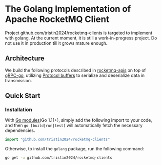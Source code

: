 # The Golang Implementation of Apache RocketMQ Client

Project github.com/tristin2024/rocketmq-clients is targeted to implement with golang. At the current moment, it is still a work-in-progress project. Do not use it in production till it grows mature enough.

## Architecture

We build the following protocols described in [rocketmq-apis](https://github.com/apache/rocketmq-apis) on top of [gRPC-go](https://github.com/grpc/grpc-go), utilizing [Protocol buffers](https://developers.google.com/protocol-buffers) to serialize and deserialize data in transmission.

## Quick Start

### Installation

With [Go modules](https://go.dev/doc/go1.11#modules)(Go 1.11+), simply add the following import to your code, and then `go [build|run|test]` will automatically fetch the necessary dependencies.

```go
import "github.com/tristin2024/rocketmq-clients"
```

Otherwise, to install the `golang` package, run the following command:

```sh
go get -u github.com/tristin2024/rocketmq-clients
```
